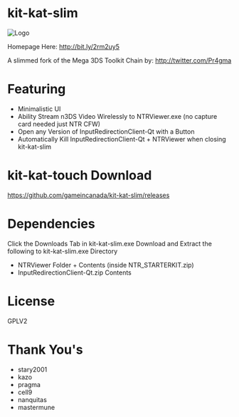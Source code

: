 # kit-kat-slim
![Logo](https://github.com/gameincanada/kit-kat-touch/blob/master/logo.png?raw=true)

Homepage Here: http://bit.ly/2rm2uy5

A slimmed fork of the Mega 3DS Toolkit Chain by: http://twitter.com/Pr4gma

# Featuring
- Minimalistic UI
- Ability Stream n3DS Video Wirelessly to NTRViewer.exe (no capture card needed just NTR CFW)
- Open any Version of InputRedirectionClient-Qt with a Button
- Automatically Kill InputRedirectionClient-Qt + NTRViewer when closing kit-kat-slim

# kit-kat-touch Download
https://github.com/gameincanada/kit-kat-slim/releases

# Dependencies
Click the Downloads Tab in kit-kat-slim.exe
Download and Extract the following to kit-kat-slim.exe Directory
- NTRViewer Folder + Contents (inside NTR_STARTERKIT.zip)
- InputRedirectionClient-Qt.zip Contents

# License
GPLV2

# Thank You's
- stary2001
- kazo
- pragma
- cell9
- nanquitas
- mastermune
